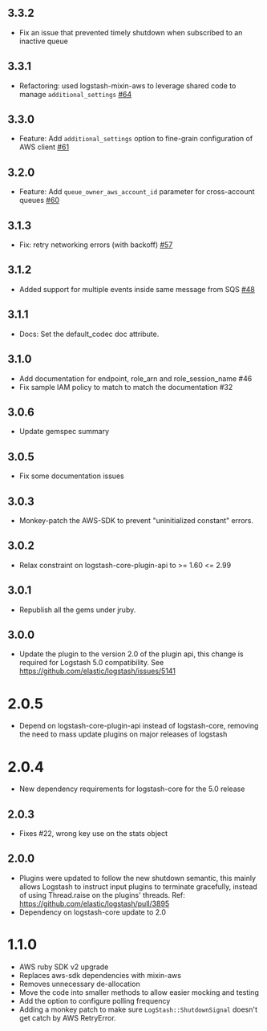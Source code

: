 ## 3.3.2
  - Fix an issue that prevented timely shutdown when subscribed to an inactive queue

## 3.3.1
  - Refactoring: used logstash-mixin-aws to leverage shared code to manage `additional_settings` [#64](https://github.com/logstash-plugins/logstash-input-sqs/pull/64)

## 3.3.0
  - Feature: Add `additional_settings` option to fine-grain configuration of AWS client [#61](https://github.com/logstash-plugins/logstash-input-sqs/pull/61)

## 3.2.0
  - Feature: Add `queue_owner_aws_account_id` parameter for cross-account queues [#60](https://github.com/logstash-plugins/logstash-input-sqs/pull/60)

## 3.1.3
  - Fix: retry networking errors (with backoff) [#57](https://github.com/logstash-plugins/logstash-input-sqs/pull/57)

## 3.1.2
  - Added support for multiple events inside same message from SQS [#48](https://github.com/logstash-plugins/logstash-input-sqs/pull/48/files) 

## 3.1.1
  - Docs: Set the default_codec doc attribute.

## 3.1.0
  - Add documentation for endpoint, role_arn and role_session_name #46
  - Fix sample IAM policy to match to match the documentation #32

## 3.0.6
  - Update gemspec summary

## 3.0.5
  - Fix some documentation issues

## 3.0.3
  - Monkey-patch the AWS-SDK to prevent "uninitialized constant" errors.

## 3.0.2
  - Relax constraint on logstash-core-plugin-api to >= 1.60 <= 2.99

## 3.0.1
  - Republish all the gems under jruby.
## 3.0.0
  - Update the plugin to the version 2.0 of the plugin api, this change is required for Logstash 5.0 compatibility. See https://github.com/elastic/logstash/issues/5141
# 2.0.5
  - Depend on logstash-core-plugin-api instead of logstash-core, removing the need to mass update plugins on major releases of logstash
# 2.0.4
  - New dependency requirements for logstash-core for the 5.0 release
## 2.0.3
 - Fixes #22, wrong key use on the stats object
## 2.0.0
 - Plugins were updated to follow the new shutdown semantic, this mainly allows Logstash to instruct input plugins to terminate gracefully, 
   instead of using Thread.raise on the plugins' threads. Ref: https://github.com/elastic/logstash/pull/3895
 - Dependency on logstash-core update to 2.0

# 1.1.0
- AWS ruby SDK v2 upgrade
- Replaces aws-sdk dependencies with mixin-aws
- Removes unnecessary de-allocation
- Move the code into smaller methods to allow easier mocking and testing
- Add the option to configure polling frequency
- Adding a monkey patch to make sure `LogStash::ShutdownSignal` doesn't get catch by AWS RetryError.

